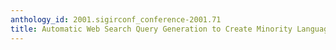 ```yaml
---
anthology_id: 2001.sigirconf_conference-2001.71
title: Automatic Web Search Query Generation to Create Minority Language Corpora
---
```

